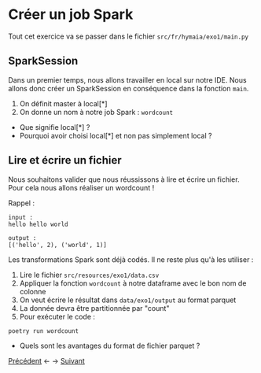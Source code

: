 # Créer un job Spark

Tout cet exercice va se passer dans le fichier `src/fr/hymaia/exo1/main.py`

## SparkSession

Dans un premier temps, nous allons travailler en local sur notre IDE. Nous allons donc créer un SparkSession en conséquence dans la fonction `main`.

1. On définit master à local[*]
2. On donne un nom à notre job Spark : `wordcount`

* Que signifie local[*] ?
* Pourquoi avoir choisi local[*] et non pas simplement local ?

## Lire et écrire un fichier

Nous souhaitons valider que nous réussissons à lire et écrire un fichier. Pour cela nous allons réaliser un wordcount !

Rappel :
```
input :
hello hello world

output :
[('hello', 2), ('world', 1)]
```

Les transformations Spark sont déjà codés. Il ne reste plus qu'à les utiliser :

1. Lire le fichier `src/resources/exo1/data.csv`
2. Appliquer la fonction `wordcount` à notre dataframe avec le bon nom de colonne
3. On veut écrire le résultat dans `data/exo1/output` au format parquet
4. La donnée devra être partitionnée par "count"
5. Pour exécuter le code :

```bash
poetry run wordcount
```

* Quels sont les avantages du format de fichier parquet ?


[Précédent](exo0.md) <- -> [Suivant](exo2.md)
